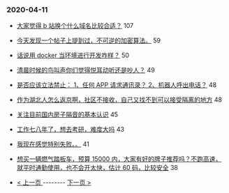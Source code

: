 ### 2020-04-11 
- [大家觉得 b 站换个什么域名比较合适？](https://www.v2ex.com/t/661425) 107
- [今天发现一个帖子上提到过，不可逆的加密算法。](https://www.v2ex.com/t/661367) 59
- [话说用 docker 当环境进行开发咋样？](https://www.v2ex.com/t/661334) 50
- [清晨时候的鸟叫声你们觉得悦耳动听还是吵人？](https://www.v2ex.com/t/661376) 49
- [是否应该立法禁止： 1、任何 APP 请求通讯录？ 2、机器人呼出电话？](https://www.v2ex.com/t/661356) 48
- [作为湖北人怎么返京啊，社区不接收，自己又找不到可以接受隔离的地方](https://www.v2ex.com/t/661406) 48
- [关注目前国内房子隔音的基本认识](https://www.v2ex.com/t/661371) 45
- [工作七八年了，想去考研，难度大吗](https://www.v2ex.com/t/661381) 43
- [我现在感觉特别失败。。](https://www.v2ex.com/t/661431) 41
- [想买一辆燃气踏板车，预算 15000 内，大家有好的牌子推荐吗？不跑高速，就平时通勤使用，也不会开太快，估计 60 码，比较安全](https://www.v2ex.com/t/661397) 38 

- [ < 上一页 ](https://github.com/able8/v2ex-hot-record/blob/master/2020-04-10.md) -------- [ 下一页 > ](https://github.com/able8/v2ex-hot-record/blob/master/2020-04-12.md)